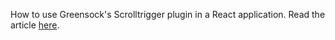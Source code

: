 How to use Greensock's Scrolltrigger plugin in a React application. Read the article [here](https://edidiongasikpo.com/using-gsap-scrolltrigger-plugin-in-react).
